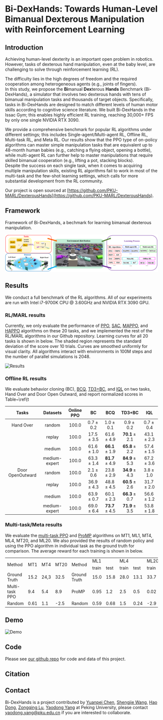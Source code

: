 # Bi-DexHands: Towards Human-Level Bimanual Dexterous Manipulation with Reinforcement Learning

## Introduction

Achieving human-level dexterity is an important open problem in robotics. However, tasks of dexterous hand manipulation, even at the baby level, are challenging to solve through reinforcement learning (RL). 

The difficulty lies in the high degrees of freedom and the required cooperation among heterogeneous agents (e.g., joints of fingers).  
In this study, we propose the **Bi**manual **Dex**terous **Hands** Benchmark (Bi-DexHands), a simulator that involves two dexterous hands with tens of bimanual manipulation tasks and thousands of target objects. Specifically, tasks in Bi-DexHands are designed to match different levels of human motor skills according to cognitive science literature. We built Bi-DexHands  in the Issac Gym; this enables highly efficient RL training,  reaching 30,000+ FPS by only one single NVIDIA RTX 3090. 

We provide a comprehensive benchmark for popular RL algorithms under different settings; this includes Single-agent/Multi-agent RL, Offline RL, Multi-task RL, and Meta RL. Our results show that the PPO type of on-policy algorithms can master simple manipulation tasks that are equivalent up to 48-month human babies (e.g., catching a flying object, opening a bottle), while multi-agent RL can further help to master manipulations that require skilled bimanual cooperation (e.g., lifting a pot, stacking blocks).  
Despite the success on each single task, when it comes to acquiring multiple manipulation skills, existing RL algorithms fail to work in most of the multi-task and the few-shot learning settings, which calls for more substantial development from the RL community. 

Our project is open sourced at [https://github.com/PKU-MARL/DexterousHands](https://github.com/PKU-MARL/DexterousHands).

## Framework
Framework of Bi-DexHands, a bechmark for learning bimanual dexterous manipulation.

![Framework](./assets/images/overview.png)

## Results

We conduct a full benchmark of the RL algorithms. All of our experiments are run with Intel i7-9700K CPU @ 3.60GHz and NVIDIA RTX 3090 GPU.

### RL/MARL results
Currently, we only evaluate the performance of [PPO](https://arxiv.org/abs/1707.06347), [SAC](https://arxiv.org/abs/1801.01290), [MAPPO](https://arxiv.org/abs/2103.01955), and [HAPPO](https://arxiv.org/abs/2109.11251) algorithms on these 20 tasks, and we implemented the rest of the RL/MARL algorithms in our Github repository. Learning curves for all 20 tasks is shown in below. The shaded region represents the standard deviation of the score over 10 trials. Curves are smoothed uniformly for visual clarity. All algorithms interact with environments in 100M steps and the number of parallel simulations is 2048.

![Results](./assets/images/merge_20.png)

### Offline RL results

We evaluate behavior cloning (BC), [BCQ](http://proceedings.mlr.press/v97/fujimoto19a.html), [TD3+BC](https://proceedings.neurips.cc/paper/2021/hash/a8166da05c5a094f7dc03724b41886e5-Abstract.html), and [IQL](https://arxiv.org/abs/2110.06169) on two tasks, Hand Over and Door Open Outward, and report normalized scores in Table~\ref{t

| **Tasks**                         | **Datasets**  | **Online PPO** | **BC**         | **BCQ**             | **TD3+BC**          | **IQL**        |
|:---------------------------------:|:-------------:|:--------------:|:--------------:|:-------------------:|:-------------------:|:--------------:|
| Hand Over        | random        | $100.0$        | $0.7 \pm 0.2$  | $1.0 \pm 0.1$       | $0.9 \pm 0.2$       | $0.7 \pm 0.4$  |
|                                   | replay        | $100.0$        | $17.5 \pm 3.5$ | $61.6 \pm 4.9$      | $\bm{70.1} \pm 2.1$ | $43.1 \pm 2.3$ |
|                                   | medium        | $100.0$        | $61.6 \pm 1.0$ | $\bm{66.1} \pm 1.9$ | $\bm{65.8} \pm 2.2$ | $57.4 \pm 1.5$ |
|                                   | medium-expert | $100.0$        | $63.3 \pm 1.4$ | $\bm{81.7} \pm 4.9$ | $\bm{84.9} \pm 5.3$ | $67.2 \pm 3.6$ |
|               Door OpenOutward    | random        | $100.0$        | $2.1 \pm 0.6$  | $23.8 \pm 2.9$      | $\bm{34.9} \pm 4.3$ | $3.8 \pm 1.0$  |
|                                   | replay        | $100.0$        | $36.9\pm 4.3$  | $48.8 \pm 4.5$      | $\bm{60.5} \pm 2.6$ | $31.7 \pm 2.0$ |
|                                   | medium        | $100.0$        | $63.9 \pm 0.7$ | $60.1 \pm 2.3$      | $\bm{66.3} \pm 0.7$ | $56.6 \pm 1.2$ |
|                                   | medium-expert | $100.0$        | $69.0 \pm 6.4$ | $\bm{73.7} \pm 4.5$ | $\bm{71.9} \pm 3.5$ | $53.8 \pm 1.8$ |


### Multi-task/Meta results

We evaluate the [multi-task PPO](https://arxiv.org/abs/1707.06347) and [ProMP](https://arxiv.org/abs/1810.06784) algorithms on MT1, ML1, MT4, ML4, MT20, and ML20. We also provided the results of random policy and using the PPO algorithm in individual task as the ground truth for comparison. The average reward for each training is shown in below.

<table>
    <tr>
        <td rowspan="2">Method</td>
        <td rowspan="2">MT1</td>
        <td rowspan="2">MT4</td>
        <td rowspan="2">MT20</td>
        <td rowspan="2">Method</td>
        <td colspan="2">ML1</td>
        <td colspan="2">ML4</td>
        <td colspan="2">ML20</td>
    </tr>
    <tr>
        <td>train</td>
        <td>test</td>
        <td>train</td>
        <td>test</td>
        <td>train</td>
        <td>test</td>
    </tr>
    <tr>
        <td>Ground Truth</td>
        <td>15.2</td>
        <td>24,3</td>
        <td>32.5</td>
        <td>Ground Truth</td>
        <td>15.0</td>
        <td>15.8</td>
        <td>28.0</td>
        <td>13.1</td>
        <td>33.7</td>
        <td>26.1</td>
    </tr>
    <tr>
        <td>Multi-task PPO</td>
        <td>9.4</td>
        <td>5.4</td>
        <td>8.9</td>
        <td>ProMP</td>
        <td>0.95</td>
        <td>1.2</td>
        <td>2.5</td>
        <td>0.5</td>
        <td>0.02</td>
        <td>0.36</td>
    </tr>
    <tr>
        <td>Random</td>
        <td>0.61</td>
        <td>1.1</td>
        <td>-2.5</td>
        <td>Random</td>
        <td>0.59</td>
        <td>0.68</td>
        <td>1.5</td>
        <td>0.24</td>
        <td>-2.9</td>
        <td>0.27</td>
    </tr>
</table>


## Demo

![Demo](./assets/images/quick_demo_v2.gif)

## Code

Please see [our github repo](https://github.com/PKU-MARL/DexterousHands) for code and data of this project.

## Citation


## Contact

Bi-DexHands is a project contributed by [Yuanpei Chen](https://github.com/cypypccpy), [Shengjie Wang](https://github.com/Shengjie-bob), [Hao Dong](https://zsdonghao.github.io), [Zongqing Lu](https://z0ngqing.github.io), [Yaodong Yang](https://www.yangyaodong.com/) at Peking University, please contact yaodong.yang@pku.edu.cn if you are interested to collaborate.
